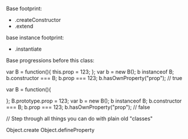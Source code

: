Base footprint:
 * .createConstructor
 * .extend

base instance footprint:
 * .instantiate



Base progressions before this class:

var B = function(){
	this.prop = 123;
};
var b = new B();
b instanceof B;
b.constructor === B;
b.prop === 123;
b.hasOwnProperty("prop"); // true

var B = function(){

};
B.prototype.prop = 123;
var b = new B();
b instanceof B;
b.constructor === B;
b.prop === 123;
b.hasOwnProperty("prop"); // false

// Step through all things you can do with plain old "classes"

Object.create
Object.defineProperty